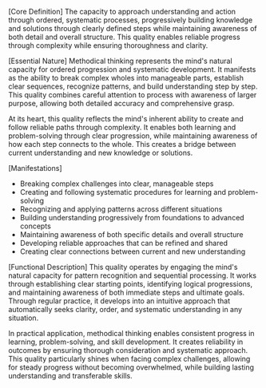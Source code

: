 [Core Definition]
The capacity to approach understanding and action through ordered, systematic processes, progressively building knowledge and solutions through clearly defined steps while maintaining awareness of both detail and overall structure. This quality enables reliable progress through complexity while ensuring thoroughness and clarity.

[Essential Nature]
Methodical thinking represents the mind's natural capacity for ordered progression and systematic development. It manifests as the ability to break complex wholes into manageable parts, establish clear sequences, recognize patterns, and build understanding step by step. This quality combines careful attention to process with awareness of larger purpose, allowing both detailed accuracy and comprehensive grasp.

At its heart, this quality reflects the mind's inherent ability to create and follow reliable paths through complexity. It enables both learning and problem-solving through clear progression, while maintaining awareness of how each step connects to the whole. This creates a bridge between current understanding and new knowledge or solutions.

[Manifestations]
- Breaking complex challenges into clear, manageable steps
- Creating and following systematic procedures for learning and problem-solving
- Recognizing and applying patterns across different situations
- Building understanding progressively from foundations to advanced concepts
- Maintaining awareness of both specific details and overall structure
- Developing reliable approaches that can be refined and shared
- Creating clear connections between current and new understanding

[Functional Description]
This quality operates by engaging the mind's natural capacity for pattern recognition and sequential processing. It works through establishing clear starting points, identifying logical progressions, and maintaining awareness of both immediate steps and ultimate goals. Through regular practice, it develops into an intuitive approach that automatically seeks clarity, order, and systematic understanding in any situation.

In practical application, methodical thinking enables consistent progress in learning, problem-solving, and skill development. It creates reliability in outcomes by ensuring thorough consideration and systematic approach. This quality particularly shines when facing complex challenges, allowing for steady progress without becoming overwhelmed, while building lasting understanding and transferable skills.